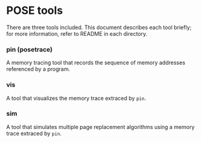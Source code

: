 # POSE tools

There are three tools included.
This document describes each tool briefly;
for more information, refer to README in each directory.

### pin (posetrace)
A memory tracing tool that records the sequence of memory addresses
referenced by a program.

### vis
A tool that visualizes the memory trace extraced by `pin`.

### sim
A tool that simulates multiple page replacement algorithms using
a memory trace extraced by `pin`.

